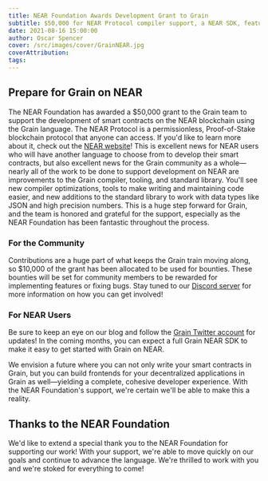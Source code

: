 ```yaml
---
title: NEAR Foundation Awards Development Grant to Grain
subtitle: $50,000 for NEAR Protocol compiler support, a NEAR SDK, feature bounties, and more.
date: 2021-08-16 15:00:00
author: Oscar Spencer
cover: /src/images/cover/GrainNEAR.jpg
coverAttribution:
tags:
---
```


## Prepare for Grain on NEAR

The NEAR Foundation has awarded a $50,000 grant to the Grain team to support the development of smart contracts on the NEAR blockchain using the Grain language. The NEAR Protocol is a permissionless, Proof-of-Stake blockchain protocol that anyone can access. If you'd like to learn more about it, check out the [NEAR website](https://near.org/)! This is excellent news for NEAR users who will have another language to choose from to develop their smart contracts, but also excellent news for the Grain community as a whole—nearly all of the work to be done to support development on NEAR are improvements to the Grain compiler, tooling, and standard library. You'll see new compiler optimizations, tools to make writing and maintaining code easier, and new additions to the standard library to work with data types like JSON and high precision numbers. This is a huge step forward for Grain, and the team is honored and grateful for the support, especially as the NEAR Foundation has been fantastic throughout the process.

### For the Community

Contributions are a huge part of what keeps the Grain train moving along, so $10,000 of the grant has been allocated to be used for bounties. These bounties will be set for community members to be rewarded for implementing features or fixing bugs. Stay tuned to our [Discord server](https://discord.com/invite/grain-lang) for more information on how you can get involved!

### For NEAR Users

Be sure to keep an eye on our blog and follow the [Grain Twitter account](https://twitter.com/grain_lang) for updates! In the coming months, you can expect a full Grain NEAR SDK to make it easy to get started with Grain on NEAR.

We envision a future where you can not only write your smart contracts in Grain, but you can build frontends for your decentralized applications in Grain as well—yielding a complete, cohesive developer experience. With the NEAR Foundation's support, we're certain we'll be able to make this a reality.

## Thanks to the NEAR Foundation

We'd like to extend a special thank you to the NEAR Foundation for supporting our work! With your support, we're able to move quickly on our goals and continue to advance the language. We're thrilled to work with you and we're stoked for everything to come!
